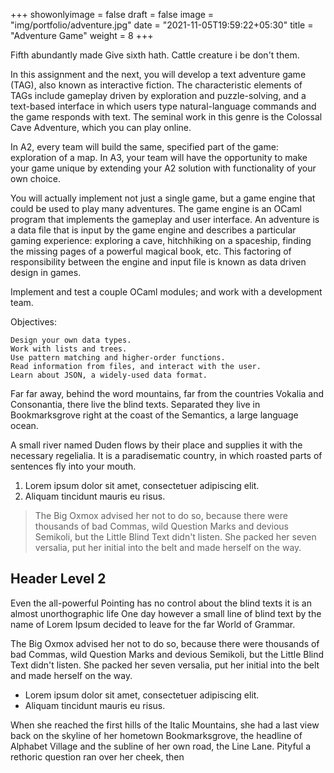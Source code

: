 +++
showonlyimage = false
draft = false
image = "img/portfolio/adventure.jpg"
date = "2021-11-05T19:59:22+05:30"
title = "Adventure Game"
weight = 8
+++

Fifth abundantly made Give sixth hath. Cattle creature i be don't them.
<!--more-->

In this assignment and the next, you will develop a text adventure game (TAG), also known as interactive fiction. The characteristic elements of TAGs include gameplay driven by exploration and puzzle-solving, and a text-based interface in which users type natural-language commands and the game responds with text. The seminal work in this genre is the Colossal Cave Adventure, which you can play online.

In A2, every team will build the same, specified part of the game: exploration of a map. In A3, your team will have the opportunity to make your game unique by extending your A2 solution with functionality of your own choice.

You will actually implement not just a single game, but a game engine that could be used to play many adventures. The game engine is an OCaml program that implements the gameplay and user interface. An adventure is a data file that is input by the game engine and describes a particular gaming experience: exploring a cave, hitchhiking on a spaceship, finding the missing pages of a powerful magical book, etc. This factoring of responsibility between the engine and input file is known as data driven design in games.

Implement and test a couple OCaml modules; and work with a development team.

Objectives:

    Design your own data types.
    Work with lists and trees.
    Use pattern matching and higher-order functions.
    Read information from files, and interact with the user.
    Learn about JSON, a widely-used data format.


Far far away, behind the word mountains, far from the countries Vokalia and Consonantia, there live the blind texts. Separated they live in Bookmarksgrove right at the coast of the Semantics, a large language ocean.

A small river named Duden flows by their place and supplies it with the necessary regelialia. It is a paradisematic country, in which roasted parts of sentences fly into your mouth.

1. Lorem ipsum dolor sit amet, consectetuer adipiscing elit.
2. Aliquam tincidunt mauris eu risus.

> The Big Oxmox advised her not to do so, because there were thousands of bad Commas, wild Question Marks and devious Semikoli, but the Little Blind Text didn't listen. She packed her seven versalia, put her initial into the belt and made herself on the way.

## Header Level 2

Even the all-powerful Pointing has no control about the blind texts it is an almost unorthographic life One day however a small line of blind text by the name of Lorem Ipsum decided to leave for the far World of Grammar.

The Big Oxmox advised her not to do so, because there were thousands of bad Commas, wild Question Marks and devious Semikoli, but the Little Blind Text didn't listen. She packed her seven versalia, put her initial into the belt and made herself on the way.

* Lorem ipsum dolor sit amet, consectetuer adipiscing elit.
* Aliquam tincidunt mauris eu risus.

When she reached the first hills of the Italic Mountains, she had a last view back on the skyline of her hometown Bookmarksgrove, the headline of Alphabet Village and the subline of her own road, the Line Lane. Pityful a rethoric question ran over her cheek, then  
